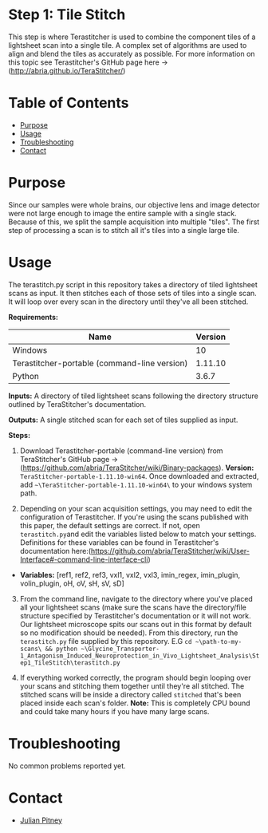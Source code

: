 # Step 1: Tile Stitch

This step is where Terastitcher is used to combine the component tiles of a lightsheet scan into a single tile. A complex set of algorithms are used to align and blend the tiles as accurately as possible. For more information on this topic see Terastitcher's GitHub page here -> (http://abria.github.io/TeraStitcher/)

# Table of Contents
* [Purpose](#purpose)
* [Usage](#usage)
* [Troubleshooting](#troulbeshooting)
* [Contact](#contact)

# Purpose
Since our samples were whole brains, our objective lens and image detector were not large enough to image the entire sample with a single stack. Because of this, we split the sample acquisition into multiple "tiles". The first step of processing a scan is to stitch all it's tiles into a single large tile.
# Usage
The terastitch.py script in this repository takes a directory of tiled lightsheet scans as input. It then stitches each of those sets of tiles into a single scan. It will loop over every scan in the directory until they've all been stitched.

**Requirements:**

| Name | Version |
| ----------- | ----------- |
| Windows | 10 |
| Terastitcher-portable (command-line version) | 1.11.10 |
| Python | 3.6.7 |

**Inputs:** A directory of tiled lightsheet scans following the directory structure outlined by TeraStitcher's documentation.

**Outputs:** A single stitched scan for each set of tiles supplied as input.

**Steps:**

1. Download Terastitcher-portable (command-line version) from TeraStitcher's GitHub page -> (https://github.com/abria/TeraStitcher/wiki/Binary-packages). **Version:** `TeraStitcher-portable-1.11.10-win64`. Once downloaded and extracted, add `~\TeraStitcher-portable-1.11.10-win64\` to your windows system path.  

2. Depending on your scan acquisition settings, you may need to edit the configuration of Terastitcher. If you're using the scans published with this paper, the default settings are correct. If not, open `terastitch.py`and edit the variables listed below to match your settings. Definitions for these variables can be found in Terastitcher's documentation here:(https://github.com/abria/TeraStitcher/wiki/User-Interface#-command-line-interface-cli)
- **Variables:** [ref1, ref2, ref3, vxl1, vxl2, vxl3, imin_regex, imin_plugin, volin_plugin, oH, oV, sH, sV, sD]


3. From the command line, navigate to the directory where you've placed all your lightsheet scans (make sure the scans have the directory/file structure specified by Terastitcher's documentation or it will not work. Our lightsheet microscope spits our scans out in this format by default so no modification should be needed). From this directory, run the `terastitch.py` file supplied by this repository. E.G `cd ~\path-to-my-scans\ && python ~\Glycine_Transporter-            1_Antagonism_Induced_Neuroprotection_in_Vivo_Lightsheet_Analysis\Step1_TileStitch\terastitch.py`

4. If everything worked correctly, the program should begin looping over your scans and stitching them together until they're all stitched. The stitched scans will be inside a directory called `stitched` that's been placed inside each scan's folder. **Note:** This is completely CPU bound and could take many hours if you have many large scans.

# Troubleshooting

No common problems reported yet.
# Contact
* [Julian Pitney](www.julianpitney.com)
